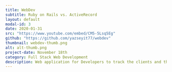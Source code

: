 ```yaml
---
title: WebDev
subtitle: Ruby on Rails vs. ActiveRecord
layout: default
modal-id: 3
date: 2020-01-31
src: "https://www.youtube.com/embed/CM5-5Lsq5Eg"
github: "https://github.com/yazseyit77/webdev"
thumbnail: webdev-thumb.png
alt: alt-thumb.png
project-date: November 18th
category: Full Stack Web Development
description: Web application for Developers to track the clients and their project orders. Build by pure Ruby on Rails Framework, Front-End and Back-End. ActiveRecord Validations, Query methods and Macros are used. User signup, login/logout is maintained with Devise gem, login from some other service (GitHub ) is maintained with Omniauth. Neat DRY code, with separation of concerns, nested resource with the appropriate RESTful URLs.
---
```

